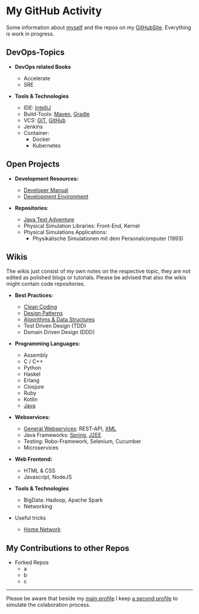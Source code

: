 # My GitHub Activity

Some information about [myself](personal/MainPage.md) and the repos on my [GitHubSite](https://github.com/StefanSchade).
Everything is work in progress. 

## DevOps-Topics

* **DevOps related Books**
  * Accelerate
  * SRE 


* **Tools & Technologies**
  * IDE: [IntelliJ](https://github.com/StefanSchade/IDE-IntelliJ/wiki)
  * Build-Tools: [Maven](https://github.com/StefanSchade/Tools-Build-Maven/wiki), [Gradle](https://github.com/StefanSchade/Tool-Build-Gradle/wiki)
  * VCS: [GIT](https://github.com/StefanSchade/Tool-VCS-GIT/wiki), [GitHub](https://github.com/StefanSchade/Tool-VCS-GitHub/wiki)
  * Jenkins
  * Container: 
    * Docker
    * Kubernetes


## Open Projects
        
* **Development Resources:**
  * [Developer Manual]()
  * [Development Environment](https://github.com/StefanSchade/development-tools/wiki)

* **Repositories:**
  * [Java Text Adventure](https://github.com/StefanSchade/Java-AdventureGame)
  * Physical Simulation Libraries: Front-End, Kernel  
  * Physical Simulations Applications:
    * Physikalische Simulationen mit dem Personalcomputer (1993)  

## Wikis 
 
The wikis just consist of my own notes on the respective topic, they are not edited as polished blogs or tutorials.
Please be advised that also the wikis might contain code repositories.  

* **Best Practices:**
  * [Clean Coding](https://github.com/StefanSchade/BestPractice-CleanCode/wiki)
  * [Design Patterns](https://github.com/StefanSchade/BestPractice-DesignPatterns/wiki)
  * [Algorithms & Data Structures](https://github.com/StefanSchade/BestPractice-Algorithms-DataStructures/wiki)
  * Test Driven Design (TDD)
  * Domain Driven Design (DDD)


* **Programming Languages:**
  * Assembly
  * C / C++
  * Python
  * Haskel
  * Erlang  
  * Closjure
  * Ruby
  * Kotlin
  * [Java](Java-Wikis/Java-Wikis.md)
    
* **Webservices:**
  * [General Webservices](https://github.com/StefanSchade/Webservices/wiki): REST-API, [XML](https://github.com/StefanSchade/XML/wiki)
  * Java Frameworks: [Spring](https://github.com/StefanSchade/Java-Web-Spring/wiki), [J2EE](https://github.com/StefanSchade/Java-Web-J2EE/wiki)
  * Testing: Robo-Framework, Selenium, Cucumber
  * Microservices


* **Web Frontend:**
  * HTML & CSS
  * Javascript, NodeJS
    
* **Tools & Technologies**
  * BigData: Hadoop, Apache Spark
  * Networking
    
* Useful tricks
  * [Home Network](https://github.com/StefanSchade/home-network-useful-hints/wiki)


## My Contributions to other Repos

  * Forked Repos
    * a
    * b
    * c

---

Please be aware that beside my [main profile](https://github.com/StefanSchade) I keep 
[a second profile](https://github.com/StefanSchadeDev) to simulate the colaboration process.





